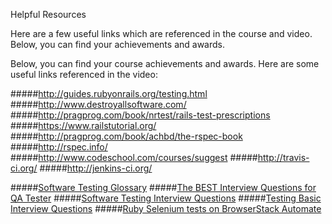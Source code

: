 
Helpful Resources

Here are a few useful links which are referenced in the course and video. Below, you can find your achievements and awards.

Below, you can find your course achievements and awards. Here are some useful links referenced in the video:

#####http://guides.rubyonrails.org/testing.html
#####http://www.destroyallsoftware.com/
#####http://pragprog.com/book/nrtest/rails-test-prescriptions
#####https://www.railstutorial.org/
#####http://pragprog.com/book/achbd/the-rspec-book
#####http://rspec.info/
#####http://www.codeschool.com/courses/suggest
#####http://travis-ci.org/
#####http://jenkins-ci.org/

#####[Software Testing Glossary](http://www.testingexcellence.com/software-testing-glossary/)
#####[The BEST Interview Questions for QA Tester](http://qaquestions.net/)
#####[Software Testing Interview Questions](http://www.geekinterview.com/Interview-Questions/Testing/Software-Testing)
#####[Testing Basic Interview Questions](http://testingbasicinterviewquestions.blogspot.com/)
#####[Ruby Selenium tests on BrowserStack Automate](https://www.browserstack.com/automate/ruby#getting-started)

